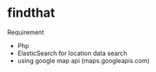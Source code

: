 # findthat

Requirement
 - Php
 - ElasticSearch for location data search
 - using google map api  (maps.googleapis.com)
